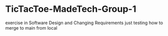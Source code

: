 # TicTacToe-MadeTech-Group-1
exercise in Software Design and Changing Requirements
just testing how to merge to main from local
